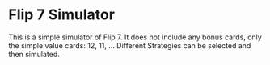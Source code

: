 # Flip 7 Simulator

This is a simple simulator of Flip 7. It does not include any bonus cards, only the simple value cards: 12, 11, ... Different Strategies can be selected and then simulated.
